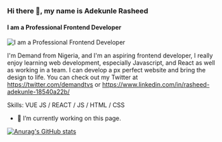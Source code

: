 ### Hi there 👋, my name is Adekunle Rasheed
#### I am a Professional Frontend Developer
![I am a Professional Frontend Developer](https://images.unsplash.com/photo-1508739826987-b79cd8b7da12?ixlib=rb-1.2.1&ixid=MnwxMjA3fDB8MHxwaG90by1wYWdlfHx8fGVufDB8fHx8&auto=format&fit=crop&w=773&q=80)

I'm Demand from Nigeria, and I'm an aspiring frontend developer, I really enjoy learning web development, especially Javascript, and React as well as working in a team. I can develop a px perfect website and bring the design to life. You can check out my Twitter at https://twitter.com/demandtvs or https://www.linkedin.com/in/rasheed-adekunle-18540a22b/

Skills: VUE JS / REACT / JS / HTML / CSS

- 🔭 I’m currently working on this page. 






[![Anurag's GitHub stats](https://github-readme-stats.vercel.app/api?username=demandtech)](https://github.com/anuraghazra/github-readme-stats)

